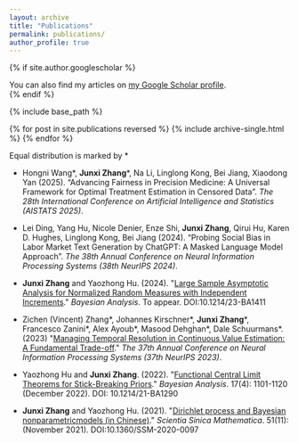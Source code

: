 ```yaml
---
layout: archive
title: "Publications"
permalink: publications/
author_profile: true
---
```


{% if site.author.googlescholar %}
  <div class="wordwrap">You can also find my articles on <a href="{{site.author.googlescholar}}">my Google Scholar profile</a>.</div>
{% endif %}

{% include base_path %}

{% for post in site.publications reversed %}
  {% include archive-single.html %}
{% endfor %}


Equal distribution is marked by *

* Hongni Wang\*, **Junxi Zhang**\*, Na Li, Linglong Kong, Bei Jiang, Xiaodong Yan (2025). “Advancing Fairness in Precision Medicine: A Universal Framework for Optimal Treatment Estimation in Censored Data”. *The 28th International Conference on Artificial Intelligence and Statistics (AISTATS 2025)*.
  
* Lei Ding, Yang Hu, Nicole Denier, Enze Shi, **Junxi Zhang**, Qirui Hu, Karen D. Hughes, Linglong Kong, Bei Jiang (2024). “Probing Social Bias in Labor Market Text Generation by ChatGPT: A Masked Language Model Approach”. *The 38th Annual Conference on Neural Information Processing Systems (38th NeurIPS 2024)*.

* **Junxi Zhang** and Yaozhong Hu. (2024). &quot;[Large Sample Asymptotic Analysis for Normalized Random Measures with Independent Increments](https://projecteuclid.org/journals/bayesian-analysis/advance-publication/Large-Sample-Asymptotic-Analysis-for-Normalized-Random-Measures-with-Independent/10.1214/23-BA1411.full).&quot; *Bayesian Analysis*. To appear. DOI:10.1214/23-BA1411

* Zichen (Vincent) Zhang\*, Johannes Kirschner\*, **Junxi Zhang**\*, Francesco Zanini\*, Alex Ayoub\*, Masood Dehghan\*, Dale Schuurmans\*. (2023) &quot;[Managing Temporal Resolution in Continuous Value Estimation: A Fundamental Trade-off](https://proceedings.neurips.cc/paper_files/paper/2023/hash/c4d66eae503694424123b93ac0fbaf17-Abstract-Conference.html).&quot;   *The 37th Annual Conference on Neural Information Processing Systems (37th NeurIPS 2023)*.

* Yaozhong Hu and **Junxi Zhang**. (2022). &quot;[Functional Central Limit Theorems for Stick-Breaking Priors](https://projecteuclid.org/journals/bayesian-analysis/volume-17/issue-4/Functional-Central-Limit-Theorems-for-Stick-Breaking-Priors/10.1214/21-BA1290.full).&quot; *Bayesian Analysis*. 17(4): 1101-1120 (December 2022). DOI: 10.1214/21-BA1290

* **Junxi Zhang** and Yaozhong Hu. (2021). &quot;[Dirichlet process and Bayesian nonparametricmodels (in Chinese)](https://www.sciengine.com/SSM/doi/10.1360/SSM-2020-0097;JSESSIONID=1a7bd6e1-aa5a-4840-a9c5-b4f00cf78294).&quot; *Scientia Sinica Mathematica*. 51(11): (November 2021). DOI:10.1360/SSM-2020-0097

